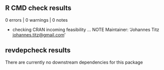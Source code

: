 ## R CMD check results

0 errors | 0 warnings | 0 notes

* checking CRAN incoming feasibility ... NOTE
  Maintainer: ‘Johannes Titz <johannes.titz@gmail.com>’
  
## revdepcheck results

There are currently no downstream dependencies for this package
